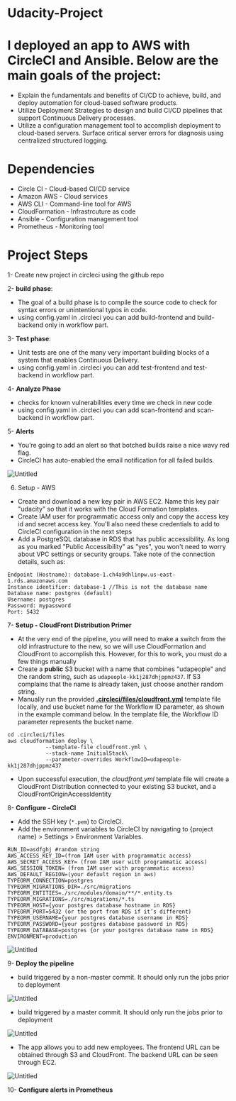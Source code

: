 # Udacity-Project

# I deployed an app to AWS with CircleCI and Ansible. Below are the main goals of the project:

- Explain the fundamentals and benefits of CI/CD to achieve, build, and deploy automation for cloud-based software products.
- Utilize Deployment Strategies to design and build CI/CD pipelines that support Continuous Delivery processes.
- Utilize a configuration management tool to accomplish deployment to cloud-based servers.
Surface critical server errors for diagnosis using centralized structured logging.

# **Dependencies**

- Circle CI - Cloud-based CI/CD service
- Amazon AWS - Cloud services
- AWS CLI - Command-line tool for AWS
- CloudFormation - Infrastrcuture as code
- Ansible - Configuration management tool
- Prometheus - Monitoring tool

# **Project Steps**

1- Create new project in circleci using the github repo

2- **build phase**:

- The goal of a build phase is to compile the source code to check for syntax errors or unintentional typos in code.
- using config.yaml in .circleci  you can add build-frontend and build-backend only in workflow part.

3- **Test phase**:

- Unit tests are one of the many very important building blocks of a system that enables Continuous Delivery.
- using config.yaml in .circleci  you can add test-frontend and test-backend in workflow part.

4- **Analyze Phase**

- checks for known vulnerabilities every time we check in new code
- using config.yaml in .circleci  you can add scan-frontend and scan-backend in workflow part.

5- **Alerts**

- You’re going to add an alert so that botched builds raise a nice wavy red flag.
- CircleCI has auto-enabled the email notification for all failed builds.

![Untitled](https://prod-files-secure.s3.us-west-2.amazonaws.com/4a092e43-3707-436e-b8f5-b7a38e8388b0/b3685ee2-309e-428a-a190-1785d281f1ab/Untitled.png)

6. Setup - AWS

- Create and download a new key pair in AWS EC2. Name this key pair "udacity" so that it works with the Cloud Formation templates.
- Create IAM user for programmatic access only and copy the access key id and secret access key. You'll also need these credentials to add to CircleCI configuration in the next steps
- Add a PostgreSQL database in RDS that has public accessibility. As long as you marked "Public Accessibility" as "yes", you won't need to worry about VPC settings or security groups. Take note of the connection details, such as:

```docker
Endpoint (Hostname): database-1.ch4a9dhlinpw.us-east-1.rds.amazonaws.com
Instance identifier: database-1 //This is not the database name
Database name: postgres (default)
Username: postgres
Password: mypassword
Port: 5432
```

7- ****Setup - CloudFront Distribution Primer****

- At the very end of the pipeline, you will need to make a switch from the old infrastructure to the new, so we will use CloudFormation and CloudFront to accomplish this. However, for this to work, you must do a few things manually
- Create a **public** S3 bucket with a name that combines "udapeople" and the random string, such as `udapeople-kk1j287dhjppmz437`. If S3 complains that the name is already taken, just choose another random string.
- Manually run the provided **[.circleci/files/cloudfront.yml](https://github.com/udacity/cdond-c3-projectstarter/blob/master/.circleci/files/cloudfront.yml)** template file locally, and use bucket name for the Workflow ID parameter, as shown in the example command below. In the template file, the Workflow ID parameter represents the bucket name.

```docker
cd .circleci/files
aws cloudformation deploy \
            --template-file cloudfront.yml \
            --stack-name InitialStack\
            --parameter-overrides WorkflowID=udapeople-kk1j287dhjppmz437
```

- Upon successful execution, the *cloudfront.yml* template file will create a CloudFront Distribution connected to your existing S3 bucket, and a CloudFrontOriginAccessIdentity

8-  **Configure - CircleCI**

- Add the SSH key (`*.pem`) to CircleCI.
- Add the environment variables to CircleCI by navigating to {project name} > Settings > Environment Variables.

```docker
RUN_ID=asdfghj #random string
AWS_ACCESS_KEY_ID=(from IAM user with programmatic access)
AWS_SECRET_ACCESS_KEY= (from IAM user with programmatic access)
AWS_SESSION_TOKEN= (from IAM user with programmatic access)
AWS_DEFAULT_REGION=(your default region in aws)
TYPEORM_CONNECTION=postgres
TYPEORM_MIGRATIONS_DIR=./src/migrations
TYPEORM_ENTITIES=./src/modules/domain/**/*.entity.ts
TYPEORM_MIGRATIONS=./src/migrations/*.ts
TYPEORM_HOST={your postgres database hostname in RDS}
TYPEORM_PORT=5432 (or the port from RDS if it’s different)
TYPEORM_USERNAME={your postgres database username in RDS}
TYPEORM_PASSWORD={your postgres database password in RDS}
TYPEORM_DATABASE=postgres {or your postgres database name in RDS}
ENVIRONMENT=production
```

![Untitled](https://prod-files-secure.s3.us-west-2.amazonaws.com/4a092e43-3707-436e-b8f5-b7a38e8388b0/804539c7-28b0-4927-91d9-a91439122316/Untitled.png)

9- **Deploy the pipeline**

- build triggered by a non-master commit. It should only run the jobs prior to deployment

![Untitled](https://prod-files-secure.s3.us-west-2.amazonaws.com/4a092e43-3707-436e-b8f5-b7a38e8388b0/35e36dc7-59d5-4b80-a2b0-1133f1678275/Untitled.png)

- build triggered by a master commit. It should only run the jobs prior to deployment

![Untitled](https://prod-files-secure.s3.us-west-2.amazonaws.com/4a092e43-3707-436e-b8f5-b7a38e8388b0/2ef8ce10-f4fb-4c9a-b2a5-154509cd233c/Untitled.png)

- The app allows you to add new employees. The frontend URL can be obtained through S3 and CloudFront. The backend URL can be seen through EC2.

![Untitled](https://prod-files-secure.s3.us-west-2.amazonaws.com/4a092e43-3707-436e-b8f5-b7a38e8388b0/7d8c8a9d-44d0-452e-998d-1899d372e8ac/Untitled.png)

10- **Configure alerts in Prometheus**
